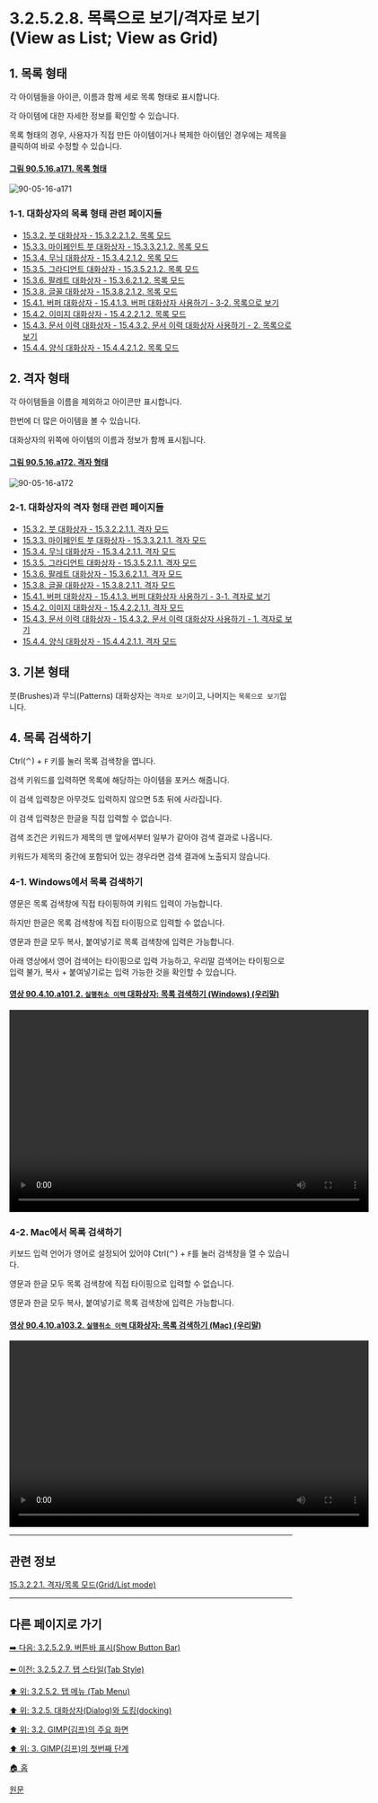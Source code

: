 # 3.2.5.2.8. 목록으로 보기/격자로 보기(View as List; View as Grid)

<a id="03-02-05-02-08-s1"></a>

## 1. 목록 형태
각 아이템들을 아이콘, 이름과 함께 세로 목록 형태로 표시합니다.

각 아이템에 대한 자세한 정보를 확인할 수 있습니다.

목록 형태의 경우, 사용자가 직접 만든 아이템이거나 복제한 아이템인 경우에는 제목을 클릭하여 바로 수정할 수 있습니다.
<a comment="TODO 관련 영상 추가 필요"></a>

<a id="90-05-16-a171"></a>

#### [그림 90.5.16.a171. 목록 형태](./90-05-16-00-tab_menu.md#90-05-16-a171)
![90-05-16-a171](https://github.com/wonder13662/gimp/assets/15767104/cfff81c3-b12d-4681-ba8c-95e097e38aae)

<a id="03-02-05-02-08-s1-01"></a>

### 1-1. 대화상자의 목록 형태 관련 페이지들
- [15.3.2. 붓 대화상자 - 15.3.2.2.1.2. 목록 모드](./15-03-02-02-01-02-list_mode.md)
- [15.3.3. 마이페인트 붓 대화상자 - 15.3.3.2.1.2. 목록 모드](./15-03-03-02-01-02-list_mode.md)
- [15.3.4. 무늬 대화상자 - 15.3.4.2.1.2. 목록 모드](./15-03-04-02-01-02-list_mode.md)
- [15.3.5. 그라디언트 대화상자 - 15.3.5.2.1.2. 목록 모드](./15-03-05-02-01-02-list_mode.md)
- [15.3.6. 팔레트 대화상자 - 15.3.6.2.1.2. 목록 모드](./15-03-06-02-01-02-list_mode.md)
- [15.3.8. 글꼴 대화상자 - 15.3.8.2.1.2. 목록 모드](./15-03-08-02-01-02-list_mode.md)
- [15.4.1. 버퍼 대화상자 - 15.4.1.3. 버퍼 대화상자 사용하기 - 3-2. 목록으로 보기](./15-04-01-03-00-using_the_buffers_dialog.md#15-04-01-03-s3-02)
- [15.4.2. 이미지 대화상자 - 15.4.2.2.1.2. 목록 모드](./15-04-02-02-01-02-list_mode.md)
- [15.4.3. 문서 이력 대화상자 - 15.4.3.2. 문서 이력 대화상자 사용하기 - 2. 목록으로 보기](./15-04-03-02-00-using_the_document_history_dialog.md#15-04-03-02-s2)
- [15.4.4. 양식 대화상자 - 15.4.4.2.1.2. 목록 모드](./15-04-04-02-01-02-list_mode.md)

<a id="03-02-05-02-08-s2"></a>

## 2. 격자 형태 
각 아이템들을 이름을 제외하고 아이콘만 표시합니다.

한번에 더 많은 아이템을 볼 수 있습니다.

대화상자의 위쪽에 아이템의 이름과 정보가 함께 표시됩니다.

<a id="90-05-16-a172"></a>

#### [그림 90.5.16.a172. 격자 형태](./90-05-16-00-tab_menu.md#90-05-16-a172)
![90-05-16-a172](https://github.com/wonder13662/gimp/assets/15767104/345769c7-554d-4f9e-9f1a-8d9c7cd71336)

<a id="03-02-05-02-08-s2-01"></a>

### 2-1. 대화상자의 격자 형태 관련 페이지들
- [15.3.2. 붓 대화상자 - 15.3.2.2.1.1. 격자 모드](./15-03-02-02-01-01-grid_mode.md)
- [15.3.3. 마이페인트 붓 대화상자 - 15.3.3.2.1.1. 격자 모드](./15-03-03-02-01-01-grid_mode.md)
- [15.3.4. 무늬 대화상자 - 15.3.4.2.1.1. 격자 모드](./15-03-04-02-01-01-grid_mode.md)
- [15.3.5. 그라디언트 대화상자 - 15.3.5.2.1.1. 격자 모드](./15-03-05-02-01-01-grid_mode.md)
- [15.3.6. 팔레트 대화상자 - 15.3.6.2.1.1. 격자 모드](./15-03-06-02-01-01-grid_mode.md)
- [15.3.8. 글꼴 대화상자 - 15.3.8.2.1.1. 격자 모드](./15-03-08-02-01-01-grid_mode.md)
- [15.4.1. 버퍼 대화상자 - 15.4.1.3. 버퍼 대화상자 사용하기 - 3-1. 격자로 보기](./15-04-01-03-00-using_the_buffers_dialog.md#15-04-01-03-s3-01)
- [15.4.2. 이미지 대화상자 - 15.4.2.2.1.1. 격자 모드](15-04-02-02-01-01-grid_mode.md)
- [15.4.3. 문서 이력 대화상자 - 15.4.3.2. 문서 이력 대화상자 사용하기 - 1. 격자로 보기](./15-04-03-02-00-using_the_document_history_dialog.md#15-04-03-02-s1)
- [15.4.4. 양식 대화상자 - 15.4.4.2.1.1. 격자 모드](./15-04-04-02-01-01-grid_mode.md)

<a id="03-02-05-02-08-s3"></a>

## 3. 기본 형태
붓(Brushes)과 무늬(Patterns) 대화상자는 `격자로 보기`이고, 나머지는 `목록으로 보기`입니다.

<a id="03-02-05-02-08-s4"></a>

## 4. 목록 검색하기

Ctrl(⌃) + `F` 키를 눌러 목록 검색창을 엽니다.

검색 키워드를 입력하면 목록에 해당하는 아이템을 포커스 해줍니다.

이 검색 입력창은 아무것도 입력하지 않으면 5초 뒤에 사라집니다.

이 검색 입력창은 한글을 직접 입력할 수 없습니다.

검색 조건은 키워드가 제목의 맨 앞에서부터 일부가 같아야 검색 결과로 나옵니다.

키워드가 제목의 중간에 포함되어 있는 경우라면 검색 결과에 노출되지 않습니다.

<a comment="TODO 5초 뒤에 사라지는 영상 필요"></a>

<a comment="TODO 검색하는 실제 영상 추가 필요"></a>

<a comment="TODO 검색 조건 영상 추가 필요"></a>

<a id="03-02-05-02-08-s4-01"></a>

### 4-1. Windows에서 목록 검색하기
영문은 목록 검색창에 직접 타이핑하여 키워드 입력이 가능합니다.

하지만 한글은 목록 검색창에 직접 타이핑으로 입력할 수 없습니다.

영문과 한글 모두 복사, 붙여넣기로 목록 검색창에 입력은 가능합니다.

아래 영상에서 영어 검색어는 타이핑으로 입력 가능하고, 우리말 검색어는 타이핑으로 입력 불가, 복사 + 붙여넣기로는 입력 가능한 것을 확인할 수 있습니다.

<a id="90-04-10-a101-02"></a>

#### [영상 90.4.10.a101.2. `실행취소 이력` 대화상자: 목록 검색하기 (Windows) (우리말)](./90-04-0010-undo_history.md#90-04-10-a101-02)
<video controls="controls" width="640" height="360" src="https://github.com/wonder13662/gimp/assets/15767104/fc572003-2f76-4255-99ff-7bf4ae840923"></video>

<a id="03-02-05-02-08-s4-02"></a>

### 4-2. Mac에서 목록 검색하기
키보드 입력 언어가 영어로 설정되어 있어야 Ctrl(⌃) + `F`를 눌러 검색창을 열 수 있습니다.

영문과 한글 모두 목록 검색창에 직접 타이핑으로 입력할 수 없습니다.

영문과 한글 모두 복사, 붙여넣기로 목록 검색창에 입력은 가능합니다.

<a id="90-04-10-a103-02"></a>

#### [영상 90.4.10.a103.2. `실행취소 이력` 대화상자: 목록 검색하기 (Mac) (우리말)](./90-04-0010-undo_history.md#90-04-10-a103-02)
<video controls="controls" width="640" height="332" src="https://github.com/wonder13662/gimp/assets/15767104/d26b680f-5874-4cfd-ba90-80b80cd09268"></video>

***

## 관련 정보

[15.3.2.2.1. 격자/목록 모드(Grid/List mode)](./15-03-02-02-01-00-grid_n_list_mode.md)

***

## 다른 페이지로 가기

[➡️ 다음: 3.2.5.2.9. 버튼바 표시(Show Button Bar)](./03-02-05-02-09-show_button_bar.md)

[⬅️ 이전: 3.2.5.2.7. 탭 스타일(Tab Style)](./03-02-05-02-07-tab_style.md)

[⬆️ 위: 3.2.5.2. 탭 메뉴 (Tab Menu)](./03-02-05-02-00-tab-menu.md)

[⬆️ 위: 3.2.5. 대화상자(Dialog)와 도킹(docking)](./03-02-05-00-dialogs-and-docking.md)

[⬆️ 위: 3.2. GIMP(김프)의 주요 화면](./03-02-00-main-window.md)

[⬆️ 위: 3. GIMP(김프)의 첫번째 단계](./03-00-first-step-with-gimp.md)

[🏠 홈](./00-home.md)

[원문](https://docs.gimp.org/2.10/ko/gimp-concepts-docks.html#gimp-dockable-menu)